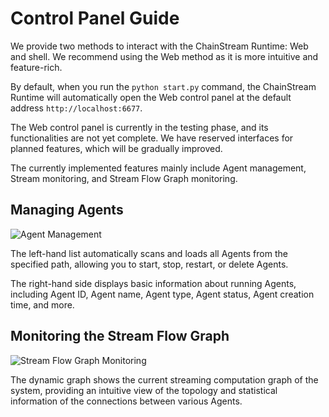 # Control Panel Guide

We provide two methods to interact with the ChainStream Runtime: Web and shell. We recommend using the Web method as it is more intuitive and feature-rich.

By default, when you run the `python start.py` command, the ChainStream Runtime will automatically open the Web control panel at the default address `http://localhost:6677`.

The Web control panel is currently in the testing phase, and its functionalities are not yet complete. We have reserved interfaces for planned features, which will be gradually improved.

The currently implemented features mainly include Agent management, Stream monitoring, and Stream Flow Graph monitoring.

## Managing Agents

<img src="../../img/dashboard_agent.png" alt="Agent Management">

The left-hand list automatically scans and loads all Agents from the specified path, allowing you to start, stop, restart, or delete Agents.

The right-hand side displays basic information about running Agents, including Agent ID, Agent name, Agent type, Agent status, Agent creation time, and more.

## Monitoring the Stream Flow Graph

<img src="../../img/dashboard_stream_graph.png" alt="Stream Flow Graph Monitoring">

The dynamic graph shows the current streaming computation graph of the system, providing an intuitive view of the topology and statistical information of the connections between various Agents.